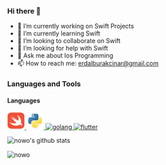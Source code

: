 ### Hi there 👋




- 🔭 I’m currently working on Swift Projects
- 🌱 I’m currently learning Swift
- 👯 I’m looking to collaborate on Swift
- 🤔 I’m looking for help with Swift
- 💬 Ask me about Ios Programming
- 📫 How to reach me: erdalburakcinar@gmail.com

<h3 align="left">Languages and Tools</h3>

<h4 align="left">Languages</h4>

<p align="left"> 
 <a href="https://developer.apple.com/swift/" target="_blank"> <img src="https://raw.githubusercontent.com/devicons/devicon/master/icons/swift/swift-original.svg" alt="swift" width="40" height="40"/> </a>
<a href="https://www.python.org" target="_blank"> <img src="https://raw.githubusercontent.com/devicons/devicon/master/icons/python/python-original.svg" alt="python" width="40" height="40"/> </a>
<a href="https://golang.org/" target="_blank"> <img src="https://cdn.worldvectorlogo.com/logos/golang-gopher.svg" alt="golang" width="40" height="40"/> </a>
<a href="https://flutter.dev/" target="_blank"> <img src="https://cdn.icon-icons.com/icons2/2108/PNG/512/flutter_icon_130936.png" alt="flutter" width="40" height="40"/> </a>
 


![nowo's github stats](https://github-readme-stats.vercel.app/api?username=nowo&count_private=true&show_icons=true&theme=radical)



<p><img align="center" src="https://github-readme-streak-stats.herokuapp.com/?user=nowo&" alt="nowo" /></p>
